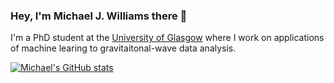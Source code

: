 ### Hey, I'm Michael J. Williams there 👋

I'm a PhD student at the [University of Glasgow](https://www.gla.ac.uk/) where I work on applications of machine learing to gravitaitonal-wave data analysis.


[![Michael's GitHub stats](https://github-readme-stats.vercel.app/api?username=mj-will)](https://github.com/anuraghazra/github-readme-stats)
